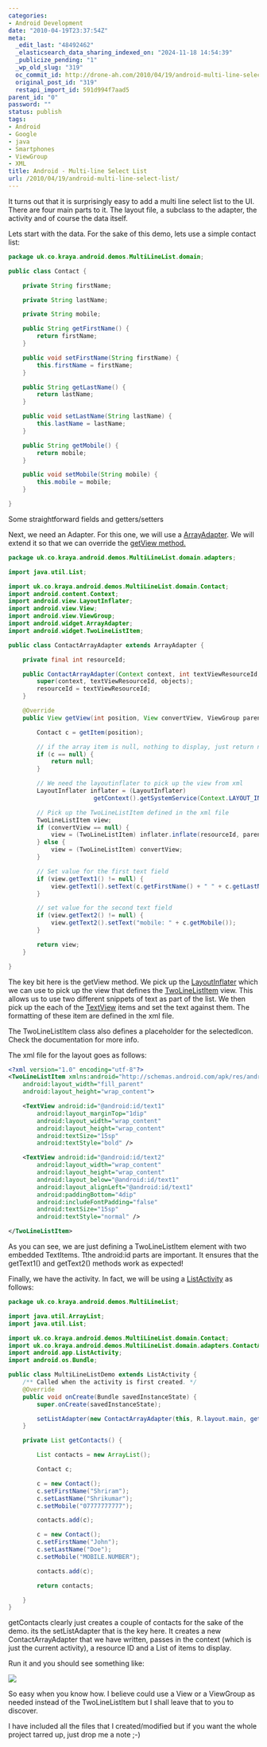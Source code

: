 ```yaml
---
categories:
- Android Development
date: "2010-04-19T23:37:54Z"
meta:
  _edit_last: "48492462"
  _elasticsearch_data_sharing_indexed_on: "2024-11-18 14:54:39"
  _publicize_pending: "1"
  _wp_old_slug: "319"
  oc_commit_id: http://drone-ah.com/2010/04/19/android-multi-line-select-list/1271720282
  original_post_id: "319"
  restapi_import_id: 591d994f7aad5
parent_id: "0"
password: ""
status: publish
tags:
- Android
- Google
- java
- Smartphones
- ViewGroup
- XML
title: Android - Multi-line Select List
url: /2010/04/19/android-multi-line-select-list/
---
```


It turns out that it is surprisingly easy to add a multi line select list to the
UI. There are four main parts to it. The layout file, a subclass to the adapter,
the activity and of course the data itself.

Lets start with the data. For the sake of this demo, lets use a simple contact
list:

```java
package uk.co.kraya.android.demos.MultiLineList.domain;

public class Contact {

    private String firstName;

    private String lastName;

    private String mobile;

    public String getFirstName() {
        return firstName;
    }

    public void setFirstName(String firstName) {
        this.firstName = firstName;
    }

    public String getLastName() {
        return lastName;
    }

    public void setLastName(String lastName) {
        this.lastName = lastName;
    }

    public String getMobile() {
        return mobile;
    }

    public void setMobile(String mobile) {
        this.mobile = mobile;
    }

}
```

<!--more-->

Some straightforward fields and getters/setters

Next, we need an Adapter. For this one, we will use
a [ArrayAdapter](http://developer.android.com/reference/android/widget/ArrayAdapter.html).
We will extend it so that we can override
the [getView method.](<http://developer.android.com/reference/android/widget/Adapter.html#getView(int,%20android.view.View,%20android.view.ViewGroup)>)

```java
package uk.co.kraya.android.demos.MultiLineList.domain.adapters;

import java.util.List;

import uk.co.kraya.android.demos.MultiLineList.domain.Contact;
import android.content.Context;
import android.view.LayoutInflater;
import android.view.View;
import android.view.ViewGroup;
import android.widget.ArrayAdapter;
import android.widget.TwoLineListItem;

public class ContactArrayAdapter extends ArrayAdapter {

    private final int resourceId;

    public ContactArrayAdapter(Context context, int textViewResourceId, List objects) {
        super(context, textViewResourceId, objects);
        resourceId = textViewResourceId;
    }

    @Override
    public View getView(int position, View convertView, ViewGroup parent) {

        Contact c = getItem(position);

        // if the array item is null, nothing to display, just return null
        if (c == null) {
            return null;
        }

        // We need the layoutinflater to pick up the view from xml
        LayoutInflater inflater = (LayoutInflater)
                        getContext().getSystemService(Context.LAYOUT_INFLATER_SERVICE);

        // Pick up the TwoLineListItem defined in the xml file
        TwoLineListItem view;
        if (convertView == null) {
            view = (TwoLineListItem) inflater.inflate(resourceId, parent, false);
        } else {
            view = (TwoLineListItem) convertView;
        }

        // Set value for the first text field
        if (view.getText1() != null) {
            view.getText1().setText(c.getFirstName() + " " + c.getLastName());
        }

        // set value for the second text field
        if (view.getText2() != null) {
            view.getText2().setText("mobile: " + c.getMobile());
        }

        return view;
    }

}
```

The key bit here is the getView method. We pick up
the [LayoutInflater](http://developer.android.com/reference/android/view/LayoutInflater.html)
which we can use to pick up the view that defines
the [TwoLineListItem](http://developer.android.com/reference/android/widget/TwoLineListItem.html)
view. This allows us to use two different snippets of text as part of the list.
We then pick up the each of
the [TextView](http://developer.android.com/reference/android/widget/TextView.html)
items and set the text against them. The formatting of these item are defined in
the xml file.

The TwoLineListItem class also defines a placeholder for the selectedIcon. Check
the documentation for more info.

The xml file for the layout goes as follows:

```xml
<?xml version="1.0" encoding="utf-8"?>
<TwoLineListItem xmlns:android="http://schemas.android.com/apk/res/android"
    android:layout_width="fill_parent"
    android:layout_height="wrap_content">

    <TextView android:id="@android:id/text1"
        android:layout_marginTop="1dip"
        android:layout_width="wrap_content"
        android:layout_height="wrap_content"
        android:textSize="15sp"
        android:textStyle="bold" />

    <TextView android:id="@android:id/text2"
        android:layout_width="wrap_content"
        android:layout_height="wrap_content"
        android:layout_below="@android:id/text1"
        android:layout_alignLeft="@android:id/text1"
        android:paddingBottom="4dip"
        android:includeFontPadding="false"
        android:textSize="15sp"
        android:textStyle="normal" />

</TwoLineListItem>
```

As you can see, we are just defining a TwoLineListItem element with two embedded
TextItems. Tthe android:id parts are important. It ensures that the getText1()
and getText2() methods work as expected!

Finally, we have the activity. In fact, we will be using a
[ListActivity](http://developer.android.com/reference/android/app/ListActivity.html)
as follows:

```java
package uk.co.kraya.android.demos.MultiLineList;

import java.util.ArrayList;
import java.util.List;

import uk.co.kraya.android.demos.MultiLineList.domain.Contact;
import uk.co.kraya.android.demos.MultiLineList.domain.adapters.ContactArrayAdapter;
import android.app.ListActivity;
import android.os.Bundle;

public class MultiLineListDemo extends ListActivity {
    /** Called when the activity is first created. */
    @Override
    public void onCreate(Bundle savedInstanceState) {
        super.onCreate(savedInstanceState);

        setListAdapter(new ContactArrayAdapter(this, R.layout.main, getContacts()));
    }

    private List getContacts() {

        List contacts = new ArrayList();

        Contact c;

        c = new Contact();
        c.setFirstName("Shriram");
        c.setLastName("Shrikumar");
        c.setMobile("07777777777");

        contacts.add(c);

        c = new Contact();
        c.setFirstName("John");
        c.setLastName("Doe");
        c.setMobile("MOBILE.NUMBER");

        contacts.add(c);

        return contacts;

    }
}
```

getContacts clearly just creates a couple of contacts for the sake of the demo.
its the setListAdapter that is the key here. It creates a new
ContactArrayAdapter that we have written, passes in the context (which is just
the current activity), a resource ID and a List of items to display.

Run it and you should see something like:

![](/assets/2010/04/multilineselectdemo.png)

So easy when you know how. I believe could use a View or a ViewGroup as needed
instead of the TwoLineListItem but I shall leave that to you to discover.

I have included all the files that I created/modified but if you want the whole
project tarred up, just drop me a note ;-)
